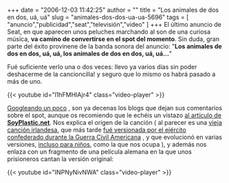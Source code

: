 +++
date = "2006-12-03 11:42:25"
author = ""
title = "Los animales de dos en dos, uá, uá"
slug = "animales-dos-dos-ua-ua-5696"
tags = [ "anuncio","publicidad","seat","televisión","video" ]
+++
El último anuncio de Seat, en que aparecen unos peluches marchando al son de una curiosa música, **va camino de convertirse en el spot del momento**. Sin duda, gran parte del éxito provinene de la banda sonora del anuncio: "**Los animales de dos en dos, uá, uá, los animales de dos en dos, uá, uá...**"

Fué suficiente verlo una o dos veces: llevo ya varios días sin poder deshacerme de la cancioncilla! y seguro que lo mismo os habrá pasado a más de uno.

{{< youtube id="l1hFMHIAjr4" class="video-player" >}}



[Googleando un poco](http://www.google.com/search?q=los+animales+de+dos+en+dos+ua+ua&ie=utf-8&oe=utf-8&rls=org.mozilla:ca:official&client=firefox-a) , son ya decenas los blogs que dejan sus comentarios sobre el spot, aunque os recomiendo que le echéis un vistazo [al artículo de <span style="font-weight: bold">SoyPlastic.net</span>](http://soyplastic.net/archives/536). Nos explica el origen de la canción ( al parecer es una [vieja canción irlandesa](http://en.wikipedia.org/wiki/Johnny_I_Hardly_Knew_Ye), que más tarde [fué versionada por el ejército confederado durante la Guerra Civil Americana](http://en.wikipedia.org/wiki/When_Johnny_Comes_Marching_Home) , y que evolucionó en varias versiones, [incluso para niños](http://en.wikipedia.org/wiki/The_Ants_Go_Marching), como la que nos ocupa ), y además nos enlaza con un fragmento de una película alemana en la que unos prisioneros cantan la versión original:

{{< youtube id="INPNyNivNWA" class="video-player" >}}